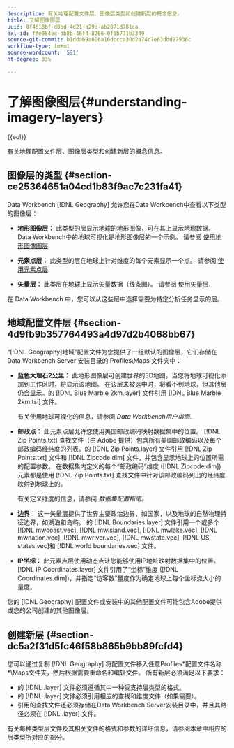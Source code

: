 ```yaml
---
description: 有关地理配置文件层、图像层类型和创建新层的概念信息。
title: 了解图像图层
uuid: 8f4618bf-d8bd-4d21-a29e-ab2871d781ca
exl-id: ffe084ec-db8b-46f4-8266-0f1b771b3349
source-git-commit: b1dda69a606a16dccca30d2a74c7e63dbd27936c
workflow-type: tm+mt
source-wordcount: '591'
ht-degree: 33%

---
```


# 了解图像图层{#understanding-imagery-layers}

{{eol}}

有关地理配置文件层、图像层类型和创建新层的概念信息。

## 图像层的类型 {#section-ce25364651a04cd1b83f9ac7c231fa41}

Data Workbench [!DNL Geography] 允许您在Data Workbench中查看以下类型的图像层：

* **地形图像层：** 此类型的层显示地球的地形图像，可在其上显示地理数据。 Data Workbench中的地球可视化是地形图像层的一个示例。 请参阅 [使用地形图像图层](../../../home/c-geo-oview/c-wk-img-lyrs/c-trn-img-lyrs/c-trn-img-lyrs.md#concept-8a0a16013e824ac29f35a0349b5d8ccf).

* **元素点层：** 此类型的层在地球上针对维度的每个元素显示一个点。 请参阅 [使用元素点层](../../../home/c-geo-oview/c-wk-img-lyrs/c-elmt-pt-lyrs/c-elmt-pt-lyrs.md#concept-52b3262ab4e042a18956be8809638af9).

* **矢量层：** 此类层在地球上显示矢量数据（线条图）。 请参阅 [使用矢量层](../../../home/c-geo-oview/c-wk-img-lyrs/c-wk-vctr-lyrs/c-wk-vctr-lyrs.md#concept-a2c9e8155f554cbe96ee3aaf44f2d620).

在 Data Workbench 中，您可以从这些层中选择需要为特定分析任务显示的层。

## 地域配置文件层 {#section-4d9fb9b357764493a4d97d2b4068bb67}

“[!DNL Geography]地域”配置文件为您提供了一组默认的图像层，它们存储在 Data Workbench Server 安装目录的 Profiles\Maps 文件夹中：

* **蓝色大理石2公里：** 此地形图像层可创建世界的3D地图，当您将地球可视化添加到工作区时，将显示该地图。 在该层未被选中时，将看不到地球，但其他层仍会显示。的 [!DNL Blue Marble 2km.layer] 文件引用 [!DNL Blue Marble 2km.tsi] 文件。

   有关使用地球可视化的信息，请参阅 *Data Workbench用户指南*.

* **邮政点：** 此元素点层允许您使用美国邮政编码映射数据集中的位置。 [!DNL Zip Points.txt] 查找文件（由 Adobe 提供）包含所有美国邮政编码以及每个邮政编码经纬度的列表。的 [!DNL Zip Points.layer] 文件引用 [!DNL Zip Points.txt] 文件和 [!DNL Zipcode.dim] 文件，并包含显示地球上的位置所需的配置参数。 在数据集内定义的每个“邮政编码”维度 ([!DNL Zipcode.dim]) 元素都是使用 [!DNL Zip Points.txt] 查找文件中针对该邮政编码列出的经纬度映射到地球上的。

   有关定义维度的信息，请参阅 *数据集配置指南。*

* **边界：** 这一矢量层提供了世界主要政治边界，如国家，以及地球的自然物理特征边界，如湖泊和岛屿。 的 [!DNL Boundaries.layer] 文件引用一个或多个 [!DNL mwcoast.vec], [!DNL mwisland.vec], [!DNL mwlake.vec], [!DNL mwnation.vec], [!DNL mwriver.vec], [!DNL mwstate.vec], [!DNL US states.vec]和 [!DNL world boundaries.vec] 文件。

* **IP坐标：** 此元素点层使用动态点让您能够使用IP地址映射数据集中的位置。 [!DNL IP Coordinates.layer] 文件引用了“坐标”维度 ([!DNL Coordinates.dim])，并指定“访客数”量度作为确定地球上每个坐标点大小的量度。

您的 [!DNL Geography] 配置文件或安装中的其他配置文件可能包含Adobe提供或您的公司创建的其他图像层。

## 创建新层 {#section-dc5a2f31d5fc46f58b865b9bb89fcfd4}

您可以通过复制 [!DNL Geography] 将配置文件移入任意Profiles\*配置文件名称*\Maps文件夹，然后根据需要重命名和编辑文件。 所有新层必须满足以下要求：

* 的 [!DNL .layer] 文件必须遵循其中一种受支持层类型的格式。
* 的 [!DNL .layer] 文件必须引用相应的查找和维度文件（如果需要）。
* 引用的查找文件还必须存储在Data Workbench Server安装目录中，并且其路径必须在 [!DNL .layer] 文件。

有关每种类型层文件及其相关文件的格式和参数的详细信息，请参阅本章中相应的层类型所对应的部分。
